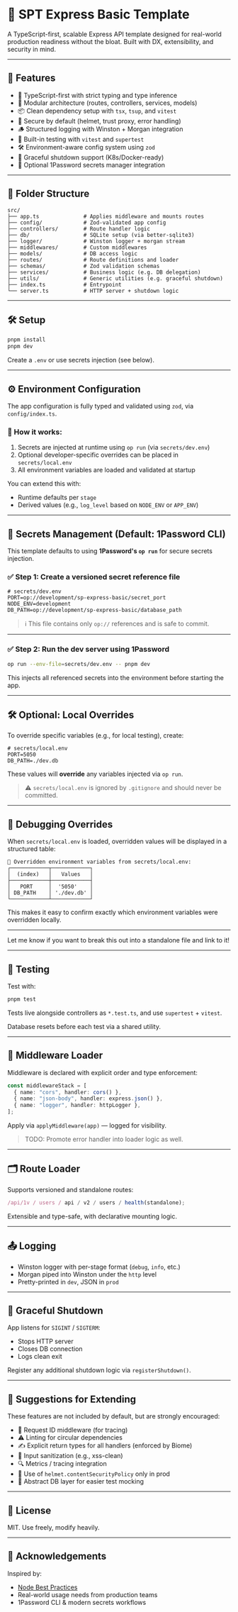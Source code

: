 # 🧪 SPT Express Basic Template

A TypeScript-first, scalable Express API template designed for real-world production readiness without the bloat. Built with DX, extensibility, and security in mind.

---

## 🔧 Features

- 🚀 TypeScript-first with strict typing and type inference
- 🧩 Modular architecture (routes, controllers, services, models)
- 📦 Clean dependency setup with `tsx`, `tsup`, and `vitest`
- 🔐 Secure by default (helmet, trust proxy, error handling)
- 🪵 Structured logging with Winston + Morgan integration
- 🧪 Built-in testing with `vitest` and `supertest`
- 🛠 Environment-aware config system using `zod`
- 🔄 Graceful shutdown support (K8s/Docker-ready)
- 🔑 Optional 1Password secrets manager integration

---

## 📁 Folder Structure

```
src/
├── app.ts              # Applies middleware and mounts routes
├── config/             # Zod-validated app config
├── controllers/        # Route handler logic
├── db/                 # SQLite setup (via better-sqlite3)
├── logger/             # Winston logger + morgan stream
├── middlewares/        # Custom middlewares
├── models/             # DB access logic
├── routes/             # Route definitions and loader
├── schemas/            # Zod validation schemas
├── services/           # Business logic (e.g. DB delegation)
├── utils/              # Generic utilities (e.g. graceful shutdown)
├── index.ts            # Entrypoint
└── server.ts           # HTTP server + shutdown logic
```

---

## 🛠 Setup

```sh
pnpm install
pnpm dev
```

Create a `.env` or use secrets injection (see below).

---

## ⚙️ Environment Configuration

The app configuration is fully typed and validated using `zod`, via `config/index.ts`.

### 🧠 How it works:

1. Secrets are injected at runtime using `op run` (via `secrets/dev.env`)
2. Optional developer-specific overrides can be placed in `secrets/local.env`
3. All environment variables are loaded and validated at startup

You can extend this with:

- Runtime defaults per `stage`
- Derived values (e.g., `log_level` based on `NODE_ENV` or `APP_ENV`)

---

## 🔐 Secrets Management (Default: 1Password CLI)

This template defaults to using **1Password's `op run`** for secure secrets injection.

### ✅ Step 1: Create a versioned secret reference file

```env
# secrets/dev.env
PORT=op://development/sp-express-basic/secret_port
NODE_ENV=development
DB_PATH=op://development/sp-express-basic/database_path
```

> ℹ️ This file contains only `op://` references and is safe to commit.

---

### ✅ Step 2: Run the dev server using 1Password

```sh
op run --env-file=secrets/dev.env -- pnpm dev
```

This injects all referenced secrets into the environment before starting the app.

---

## 🛠 Optional: Local Overrides

To override specific variables (e.g., for local testing), create:

```env
# secrets/local.env
PORT=5050
DB_PATH=./dev.db
```

These values will **override** any variables injected via `op run`.

> ⚠️ `secrets/local.env` is ignored by `.gitignore` and should never be committed.

---

## 🧪 Debugging Overrides

When `secrets/local.env` is loaded, overridden values will be displayed in a structured table:

```
🔁 Overridden environment variables from secrets/local.env:
┌────────────┬────────────┐
│  (index)   │   Values   │
├────────────┼────────────┤
│   PORT     │  '5050'    │
│ DB_PATH    │ './dev.db' │
└────────────┴────────────┘
```

This makes it easy to confirm exactly which environment variables were overridden locally.

---

Let me know if you want to break this out into a standalone file and link to it!

---

## 🧪 Testing

Test with:

```sh
pnpm test
```

Tests live alongside controllers as `*.test.ts`, and use `supertest` + `vitest`.

Database resets before each test via a shared utility.

---

## 🔌 Middleware Loader

Middleware is declared with explicit order and type enforcement:

```ts
const middlewareStack = [
  { name: "cors", handler: cors() },
  { name: "json-body", handler: express.json() },
  { name: "logger", handler: httpLogger },
];
```

Apply via `applyMiddleware(app)` — logged for visibility.

> TODO: Promote error handler into loader logic as well.

---

## 🗂 Route Loader

Supports versioned and standalone routes:

```ts
/api/1v / users / api / v2 / users / health(standalone);
```

Extensible and type-safe, with declarative mounting logic.

---

## 📤 Logging

- Winston logger with per-stage format (`debug`, `info`, etc.)
- Morgan piped into Winston under the `http` level
- Pretty-printed in `dev`, JSON in `prod`

---

## 🧼 Graceful Shutdown

App listens for `SIGINT` / `SIGTERM`:

- Stops HTTP server
- Closes DB connection
- Logs clean exit

Register any additional shutdown logic via `registerShutdown()`.

---

## 🧱 Suggestions for Extending

These features are not included by default, but are strongly encouraged:

- 🔁 Request ID middleware (for tracing)
- ⚠️ Linting for circular dependencies
- ✍️ Explicit return types for all handlers (enforced by Biome)
- 🔐 Input sanitization (e.g., xss-clean)
- 🔍 Metrics / tracing integration
- 🧩 Use of `helmet.contentSecurityPolicy` only in prod
- 🧪 Abstract DB layer for easier test mocking

---

## 📄 License

MIT. Use freely, modify heavily.

---

## 🤝 Acknowledgements

Inspired by:

- [Node Best Practices](https://github.com/goldbergyoni/nodebestpractices)
- Real-world usage needs from production teams
- 1Password CLI & modern secrets workflows
